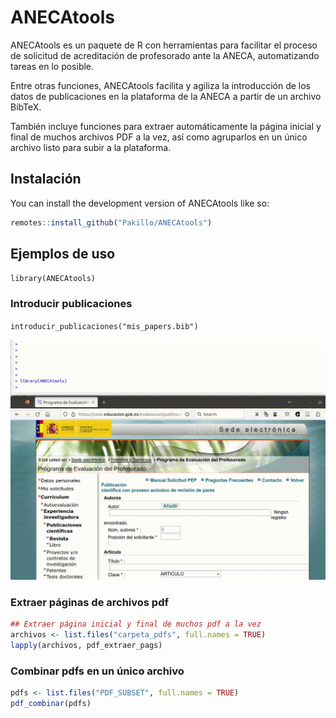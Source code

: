
<!-- README.md is generated from README.Rmd. Please edit that file -->

# ANECAtools

<!-- badges: start -->
<!-- badges: end -->

ANECAtools es un paquete de R con herramientas para facilitar el proceso
de solicitud de acreditación de profesorado ante la ANECA, automatizando
tareas en lo posible.

Entre otras funciones, ANECAtools facilita y agiliza la introducción de
los datos de publicaciones en la plataforma de la ANECA a partir de un
archivo BibTeX.

También incluye funciones para extraer automáticamente la página inicial
y final de muchos archivos PDF a la vez, así como agruparlos en un único
archivo listo para subir a la plataforma.

## Instalación

You can install the development version of ANECAtools like so:

``` r
remotes::install_github("Pakillo/ANECAtools")
```

## Ejemplos de uso

`library(ANECAtools)`

### Introducir publicaciones

`introducir_publicaciones("mis_papers.bib")`

![](man/figures/ANECAtools.gif)

### Extraer páginas de archivos pdf

``` r
## Extraer página inicial y final de muchos pdf a la vez
archivos <- list.files("carpeta_pdfs", full.names = TRUE)
lapply(archivos, pdf_extraer_pags)
```

### Combinar pdfs en un único archivo

``` r
pdfs <- list.files("PDF_SUBSET", full.names = TRUE)
pdf_combinar(pdfs)
```
